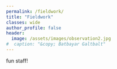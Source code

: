 ```yaml
---
permalink: /fieldwork/
title: "Fieldwork"
classes: wide
author_profile: false
header:
  image: /assets/images/observation2.jpg
#  caption: "&copy; Batbayar Galtbalt"
---
```


fun staff!
